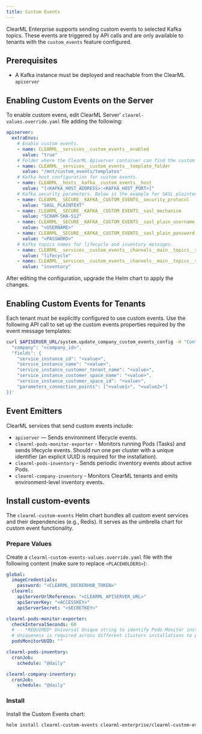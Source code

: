 ```yaml
---
title: Custom Events
---
```


ClearML Enterprise supports sending custom events to selected Kafka topics. These events are triggered by API calls 
and are only available to tenants with the `custom_events` feature configured.


## Prerequisites

* A Kafka instance must be deployed and reachable from the ClearML `apiserver`

## Enabling Custom Events on the Server

To enable custom evens, edit ClearML Server' `clearml-values.override.yaml` file adding the following:

```yaml
apiserver:
  extraEnvs:
    # Enable custom events.
    - name: CLEARML__services__custom_events__enabled
      value: "true"
    # Folder where the ClearML Apiserver container can find the custom message templates.
    - name: CLEARML__services__custom_events__template_folder
      value: "/mnt/custom_events/templates"
    # Kafka host configuration for custom events.
    - name: CLEARML__hosts__kafka__custom_events__host
      value: "[<KAFKA_HOST_ADDRESS>:<KAFKA_HOST_PORT>]"
    # Kafka security parameters. Below is the example for SASL plaintext security.
    - name: CLEARML__SECURE__KAFKA__CUSTOM_EVENTS__security_protocol
      value: "SASL_PLAINTEXT" 
    - name: CLEARML__SECURE__KAFKA__CUSTOM_EVENTS__sasl_mechanism
      value: "SCRAM-SHA-512" 
    - name: CLEARML__SECURE__KAFKA__CUSTOM_EVENTS__sasl_plain_username
      value: "<USERNAME>" 
    - name: CLEARML__SECURE__KAFKA__CUSTOM_EVENTS__sasl_plain_password
      value: "<PASSWORD>"
    # Kafka topics names for lifecycle and inventory messages.
    - name: CLEARML__services__custom_events__channels__main__topics__service_instance_lifecycle
      value: "lifecycle"
    - name: CLEARML__services__custom_events__channels__main__topics__service_instance_inventory
      value: "inventory"
```

After editing the configuration, upgrade the Helm chart to apply the changes.

## Enabling Custom Events for Tenants


Each tenant must be explicitly configured to use custom events. Use the following API call to set up the custom events 
properties required by the event message templates:

```bash
curl $APISERVER_URL/system.update_company_custom_events_config -H "Content-Type: application/json" -u $APISERVER_KEY:$APISERVER_SECRET -d'{
  "company": "<company_id>",
  "fields": {
    "service_instance_id": "<value>",
    "service_instance_name": "<value>",
    "service_instance_customer_tenant_name": "<value>",
    "service_instance_customer_space_name": "<value>",
    "service_instance_customer_space_id": "<value>",
    "parameters_connection_points": ["<value1>", "<value2>"]
}}'  
```

## Event Emitters

ClearML services that send custom events include:

* `apiserver` — Sends environment lifecycle events.
* `clearml-pods-monitor-exporter` - Monitors running Pods (Tasks) and sends lifecycle events. Should run one per cluster 
  with a unique identifier (an explicit UUID is required for the installation).
* `clearml-pods-inventory` - Sends periodic inventory events about active Pods.
* `clearml-company-inventory` - Monitors ClearML tenants and emits environment-level inventory events.

## Install custom-events

The `clearml-custom-events` Helm chart bundles all custom event services and their dependencies (e.g., Redis). It serves 
as the umbrella chart for custom event functionality.

### Prepare Values

Create a `clearml-custom-events-values.override.yaml` file with the following content (make sure to replace `<PLACEHOLDERS>`):

```yaml
global:
  imageCredentials:
    password: "<CLEARML_DOCKERHUB_TOKEN>"
  clearml:
    apiServerUrlReference: "<CLEARML_APISERVER_URL>"
    apiServerKey: "<ACCESSKEY>"
    apiServerSecret: "<SECRETKEY>"

clearml-pods-monitor-exporter:
  checkIntervalSeconds: 60
  # -- *REQUIRED* Universal Unique string to identify Pods Monitor instances across worker clusters. Cannot be empty.
  # Uniqueness is required across different clusters installations to preserve the reported data status.
  podsMonitorUUID: ""

clearml-pods-inventory:
  cronJob:
    schedule: "@daily"

clearml-company-inventory:
  cronJob:
    schedule: "@daily"
```

### Install

Install the Custom Events chart:

```bash
helm install clearml-custom-events clearml-enterprise/clearml-custom-events -f clearml-custom-events-values.override.yaml
```
